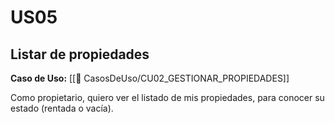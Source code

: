 # US05

## Listar de propiedades

**Caso de Uso:** [[📄 CasosDeUso/CU02_GESTIONAR_PROPIEDADES]]

Como propietario, quiero ver el listado de mis propiedades, para conocer su estado (rentada o vacía).
